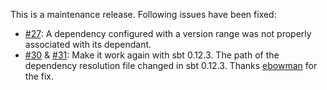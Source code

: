 This is a maintenance release. Following issues have been fixed:

  * [#27](https://github.com/jrudolph/sbt-dependency-graph/issues/27): A dependency configured with
    a version range was not properly associated with its dependant.
  * [#30](https://github.com/jrudolph/sbt-dependency-graph/issues/30) & [#31](https://github.com/jrudolph/sbt-dependency-graph/issues/31):
    Make it work again with sbt 0.12.3. The path of the dependency resolution file changed in sbt 0.12.3.
    Thanks [ebowman](https://github.com/ebowman) for the fix.
